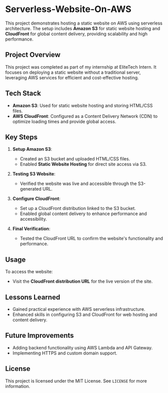 # Serverless-Website-On-AWS

This project demonstrates hosting a static website on AWS using serverless architecture. The setup includes **Amazon S3** for static website hosting and **CloudFront** for global content delivery, providing scalability and high performance.

## Project Overview

This project was completed as part of my internship at EliteTech Intern. It focuses on deploying a static website without a traditional server, leveraging AWS services for efficient and cost-effective hosting.

## Tech Stack

- **Amazon S3**: Used for static website hosting and storing HTML/CSS files.
- **AWS CloudFront**: Configured as a Content Delivery Network (CDN) to optimize loading times and provide global access.

## Key Steps

1. **Setup Amazon S3**: 
   - Created an S3 bucket and uploaded HTML/CSS files.
   - Enabled **Static Website Hosting** for direct site access via S3.

2. **Testing S3 Website**: 
   - Verified the website was live and accessible through the S3-generated URL.

3. **Configure CloudFront**:
   - Set up a CloudFront distribution linked to the S3 bucket.
   - Enabled global content delivery to enhance performance and accessibility.

4. **Final Verification**: 
   - Tested the CloudFront URL to confirm the website's functionality and performance.

## Usage

To access the website:
- Visit the **CloudFront distribution URL** for the live version of the site.

## Lessons Learned

- Gained practical experience with AWS serverless infrastructure.
- Enhanced skills in configuring S3 and CloudFront for web hosting and content delivery.

## Future Improvements

- Adding backend functionality using AWS Lambda and API Gateway.
- Implementing HTTPS and custom domain support.

## License

This project is licensed under the MIT License. See `LICENSE` for more information.
